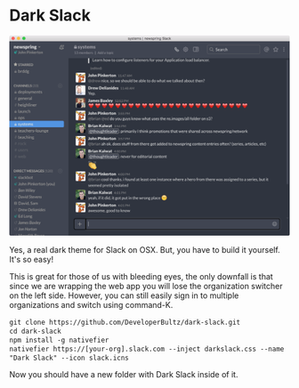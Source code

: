 # Dark Slack

![](dark-slack.png)

Yes, a real dark theme for Slack on OSX. But, you have to build it yourself. It's so easy!

This is great for those of us with bleeding eyes, the only downfall is that since we are wrapping the web app you will lose the organization switcher on the left side. However, you can still easily sign in to multiple organizations and switch using command-K.

```
git clone https://github.com/DeveloperBultz/dark-slack.git
cd dark-slack
npm install -g nativefier
nativefier https://[your-org].slack.com --inject darkslack.css --name "Dark Slack" --icon slack.icns
```

Now you should have a new folder with Dark Slack inside of it.
